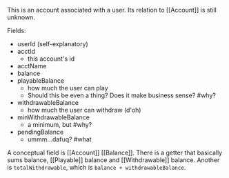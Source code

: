 This is an account associated with a user. Its relation to [[Account]] is still unknown.

Fields:
- userId (self-explanatory)
- acctId
	- this account's id
- acctName
- balance
- playableBalance
	- how much the user can play
	- Should this be even a thing? Does it make business sense? #why?
- withdrawableBalance
	- how much the user can withdraw (d'oh)
- minWithdrawableBalance
	- a minimum, but #why?
- pendingBalance
	- ummm...dafuq? #what

A conceptual field is [[Account]] [[Balance]]. There is a getter that basically sums balance, [[Playable]] balance and [[Withdrawable]] balance. Another is `totalWithdrawable`, which is `balance + withdrawableBalance`. 

